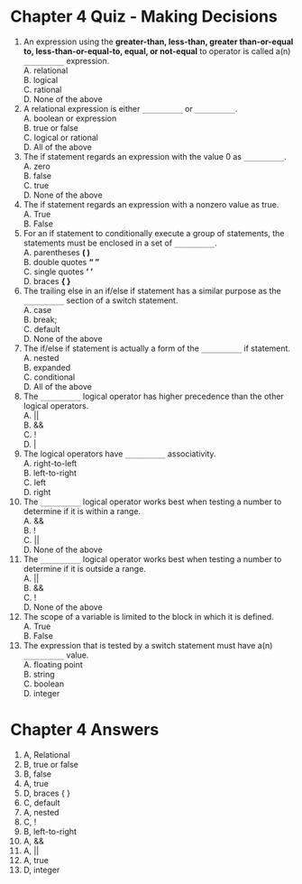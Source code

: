 # Chapter 4 Quiz - Making Decisions

1. An expression using the __greater-than, less-than, greater than-or-equal to, less-than-or-equal-to, equal, or not-equal__ to operator is called a(n) `__________` expression.<br>
    A. relational<br>
    B. logical<br>
    C. rational<br>
    D. None of the above<br>
2. A relational expression is either `__________` or `__________`.<br>
    A. boolean or expression<br>
    B. true or false<br>
    C. logical or rational<br>
    D. All of the above<br>
3. The if statement regards an expression with the value 0 as `__________`.<br>
    A. zero<br>
    B. false<br>
    C. true<br>
    D. None of the above<br>
4. The if statement regards an expression with a nonzero value as true.<br>
    A. True<br>
    B. False<br>
5. For an if statement to conditionally execute a group of statements, the statements must be enclosed in a set of `__________`.<br>
    A. parentheses __( )__<br>
    B. double quotes __“ ”__<br>
    C. single quotes __‘ ’__<br>
    D. braces __{ }__<br>
6. The trailing else in an if/else if statement has a similar purpose as the `__________` section of a switch statement.<br>
    A. case<br>
    B. break;<br>
    C. default<br>
    D. None of the above<br>
7. The if/else if statement is actually a form of the `__________` if statement.<br>
    A. nested<br>
    B. expanded<br>
    C. conditional<br>
    D. All of the above<br>
8. The `__________` logical operator has higher precedence than the other logical operators.<br>
    A. ||<br>
    B. &&<br>
    C. !<br>
    D. |<br>
9. The logical operators have `__________` associativity.<br>
    A. right-to-left<br>
    B. left-to-right<br>
    C. left<br>
    D. right<br>
10. The `__________` logical operator works best when testing a number to determine if it is within a range.<br>
    A. &&<br>
    B. !<br>
    C. ||<br>
    D. None of the above<br>
11. The `__________` logical operator works best when testing a number to determine if it is outside a range.<br>
    A. ||<br>
    B. &&<br>
    C. !<br>
    D. None of the above<br>
12. The scope of a variable is limited to the block in which it is defined.<br>
    A. True<br>
    B. False<br>
13. The expression that is tested by a switch statement must have a(n) `__________` value.<br>
    A. floating point<br>
    B. string<br>
    C. boolean<br>
    D. integer<br>

# Chapter 4 Answers
1. A, Relational
2. B, true or false
3. B, false
4. A, true
5. D, braces { }
6. C, default
7. A, nested
8. C, !
9. B, left-to-right
10. A, &&
11. A, ||
12. A, true
13. D, integer
